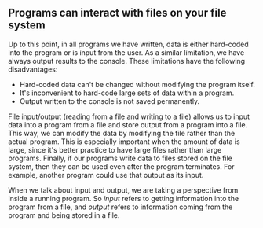 ## Programs can interact with files on your file system

Up to this point, in all programs we have written, data is either hard-coded into the program or is input from the user. As a similar limitation, we have always output results to the console. These limitations have the following disadvantages:
- Hard-coded data can't be changed without modifying the program itself.
- It's inconvenient to hard-code large sets of data within a program.
- Output written to the console is not saved permanently.

File input/output (reading from a file and writing to a file) allows us to input data into a program from a file and store output from a program into a file. This way, we can modify the data by modifying the file rather than the actual program. This is especially important when the amount of data is large, since it's better practice to have large files rather than large programs. Finally, if our programs write data to files stored on the file system, then they can be used even after the program terminates. For example, another program could use that output as its input.

When we talk about input and output, we are taking a perspective from inside a running program. So *input* refers to getting information into the program from a file, and *output* refers to information coming from the program and being stored in a file.